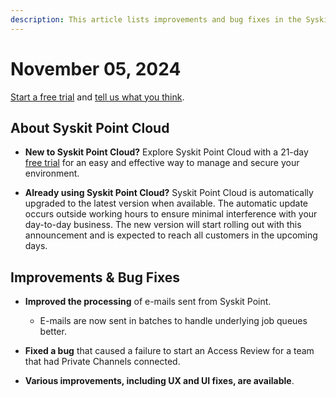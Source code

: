 ```yaml
---
description: This article lists improvements and bug fixes in the Syskit Point Cloud version 2024.5.69.02
---
```


# November 05, 2024

[Start a free trial](https://www.syskit.com/products/point/free-trial/) and [tell us what you think](https://www.syskit.com/company/contact-us/).

## About Syskit Point Cloud

* **New to Syskit Point Cloud?** Explore Syskit Point Cloud with a 21-day [free trial](https://www.syskit.com/products/point/free-trial/) for an easy and effective way to manage and secure your environment.

* **Already using Syskit Point Cloud?** Syskit Point Cloud is automatically upgraded to the latest version when available. The automatic update occurs outside working hours to ensure minimal interference with your day-to-day business. The new version will start rolling out with this announcement and is expected to reach all customers in the upcoming days.

## Improvements & Bug Fixes

* **Improved the processing** of e-mails sent from Syskit Point. 
  * E-mails are now sent in batches to handle underlying job queues better.

* **Fixed a bug** that caused a failure to start an Access Review for a team that had Private Channels connected. 

* **Various improvements, including UX and UI fixes, are available**.